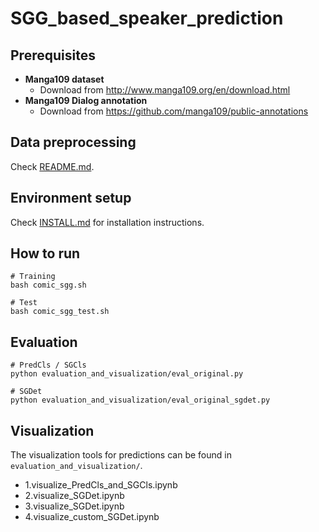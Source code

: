 # SGG_based_speaker_prediction

## Prerequisites
- **Manga109 dataset**
    - Download from http://www.manga109.org/en/download.html
- **Manga109 Dialog annotation**
    - Download from https://github.com/manga109/public-annotations

## Data preprocessing
Check [README.md](preprocessing/README.md).

## Environment setup
Check [INSTALL.md](speaker_prediction/INSTALL.md) for installation instructions.

## How to run
```
# Training
bash comic_sgg.sh

# Test
bash comic_sgg_test.sh
```

## Evaluation
```
# PredCls / SGCls
python evaluation_and_visualization/eval_original.py

# SGDet
python evaluation_and_visualization/eval_original_sgdet.py
```

## Visualization
The visualization tools for predictions can be found in ``evaluation_and_visualization/``.

- 1.visualize_PredCls_and_SGCls.ipynb
- 2.visualize_SGDet.ipynb
- 3.visualize_SGDet.ipynb
- 4.visualize_custom_SGDet.ipynb
